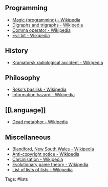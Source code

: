 ## Programming

- [Magic (programming) - Wikipedia](https://en.wikipedia.org/wiki/Magic_(programming))
- [Digraphs and trigraphs - Wikipedia](https://en.wikipedia.org/wiki/Digraphs_and_trigraphs#C) 
- [Comma operator - Wikipedia](https://en.wikipedia.org/wiki/Comma_operator#) 
- [Evil bit - Wikipedia](https://en.wikipedia.org/wiki/Evil_bit)

## History

- [Kramatorsk radiological accident - Wikipedia](https://en.wikipedia.org/wiki/Kramatorsk_radiological_accident)

## Philosophy

- [Roko's basilisk - Wikipedia](https://en.wikipedia.org/wiki/Roko%27s_basilisk)
- [Information hazard - Wikipedia](https://en.wikipedia.org/wiki/Information_hazard)

## [[Language]]

- [Dead metaphor - Wikipedia](https://en.wikipedia.org/wiki/Dead_metaphor)

## Miscellaneous

- [Blandford, New South Wales - Wikipedia](https://en.wikipedia.org/wiki/Blandford,_New_South_Wales)
- [Anti-copyright notice - Wikipedia](https://en.wikipedia.org/wiki/Anti-copyright_notice)
- [Carcinisation - Wikipedia](https://en.wikipedia.org/wiki/Carcinisation) 
- [Evolutionary game theory - Wikipedia](https://en.wikipedia.org/wiki/Evolutionary_game_theory#Hawk_dove) 
- [List of lists of lists - Wikipedia](https://en.wikipedia.org/wiki/List_of_lists_of_lists)

Tags: #lists




